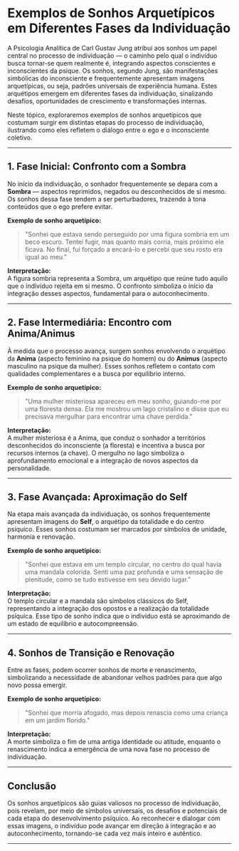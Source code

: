 
# Exemplos de Sonhos Arquetípicos em Diferentes Fases da Individuação

A Psicologia Analítica de Carl Gustav Jung atribui aos sonhos um papel central no processo de individuação — o caminho pelo qual o indivíduo busca tornar-se quem realmente é, integrando aspectos conscientes e inconscientes da psique. Os sonhos, segundo Jung, são manifestações simbólicas do inconsciente e frequentemente apresentam imagens arquetípicas, ou seja, padrões universais de experiência humana. Estes arquétipos emergem em diferentes fases da individuação, sinalizando desafios, oportunidades de crescimento e transformações internas.

Neste tópico, exploraremos exemplos de sonhos arquetípicos que costumam surgir em distintas etapas do processo de individuação, ilustrando como eles refletem o diálogo entre o ego e o inconsciente coletivo.

---

## 1. **Fase Inicial: Confronto com a Sombra**

No início da individuação, o sonhador frequentemente se depara com a **Sombra** — aspectos reprimidos, negados ou desconhecidos de si mesmo. Os sonhos dessa fase tendem a ser perturbadores, trazendo à tona conteúdos que o ego prefere evitar.

**Exemplo de sonho arquetípico:**
> "Sonhei que estava sendo perseguido por uma figura sombria em um beco escuro. Tentei fugir, mas quanto mais corria, mais próximo ele ficava. No final, fui forçado a encará-lo e percebi que seu rosto era igual ao meu."

**Interpretação:**  
A figura sombria representa a Sombra, um arquétipo que reúne tudo aquilo que o indivíduo rejeita em si mesmo. O confronto simboliza o início da integração desses aspectos, fundamental para o autoconhecimento.

---

## 2. **Fase Intermediária: Encontro com Anima/Animus**

À medida que o processo avança, surgem sonhos envolvendo o arquétipo da **Anima** (aspecto feminino na psique do homem) ou do **Animus** (aspecto masculino na psique da mulher). Esses sonhos refletem o contato com qualidades complementares e a busca por equilíbrio interno.

**Exemplo de sonho arquetípico:**
> "Uma mulher misteriosa apareceu em meu sonho, guiando-me por uma floresta densa. Ela me mostrou um lago cristalino e disse que eu precisava mergulhar para encontrar uma chave perdida."

**Interpretação:**  
A mulher misteriosa é a Anima, que conduz o sonhador a territórios desconhecidos do inconsciente (a floresta) e incentiva a busca por recursos internos (a chave). O mergulho no lago simboliza o aprofundamento emocional e a integração de novos aspectos da personalidade.

---

## 3. **Fase Avançada: Aproximação do Self**

Na etapa mais avançada da individuação, os sonhos frequentemente apresentam imagens do **Self**, o arquétipo da totalidade e do centro psíquico. Esses sonhos costumam ser marcados por símbolos de unidade, harmonia e renovação.

**Exemplo de sonho arquetípico:**
> "Sonhei que estava em um templo circular, no centro do qual havia uma mandala colorida. Senti uma paz profunda e uma sensação de plenitude, como se tudo estivesse em seu devido lugar."

**Interpretação:**  
O templo circular e a mandala são símbolos clássicos do Self, representando a integração dos opostos e a realização da totalidade psíquica. Esse tipo de sonho indica que o indivíduo está se aproximando de um estado de equilíbrio e autocompreensão.

---

## 4. **Sonhos de Transição e Renovação**

Entre as fases, podem ocorrer sonhos de morte e renascimento, simbolizando a necessidade de abandonar velhos padrões para que algo novo possa emergir.

**Exemplo de sonho arquetípico:**
> "Sonhei que morria afogado, mas depois renascia como uma criança em um jardim florido."

**Interpretação:**  
A morte simboliza o fim de uma antiga identidade ou atitude, enquanto o renascimento indica a emergência de uma nova fase no processo de individuação.

---

## **Conclusão**

Os sonhos arquetípicos são guias valiosos no processo de individuação, pois revelam, por meio de símbolos universais, os desafios e potenciais de cada etapa do desenvolvimento psíquico. Ao reconhecer e dialogar com essas imagens, o indivíduo pode avançar em direção à integração e ao autoconhecimento, tornando-se cada vez mais inteiro e autêntico.

---
```